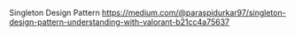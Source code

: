 Singleton Design Pattern
https://medium.com/@paraspidurkar97/singleton-design-pattern-understanding-with-valorant-b21cc4a75637
